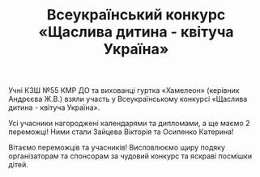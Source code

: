﻿---
title: Всеукраїнський конкурс «Щаслива дитина - квітуча Україна»
---

Учні КЗШ №55 КМР ДО та вихованці гуртка «Хамелеон» (керівник Андрєєва Ж.В.) взяли участь у Всеукраїнському конкурсі «Щаслива дитина - квітуча Україна».

Усі учасники нагороджені календарями та дипломами, а ще маємо 2 переможці! Ними стали Зайцева Вікторія та Осипенко Катерина!

Вітаємо переможців та учасників! Висловлюємо щиру подяку організаторам та спонсорам за чудовий конкурс та яскраві посмішки дітей.

<slideshow />
